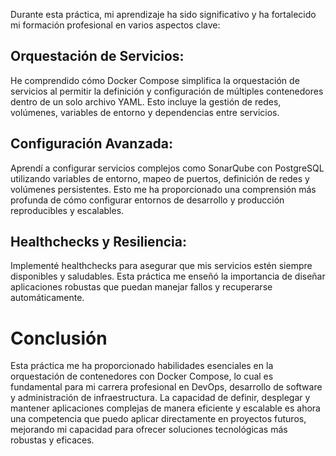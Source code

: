 Durante esta práctica, mi aprendizaje ha sido significativo y ha fortalecido mi formación profesional en varios aspectos clave:

## Orquestación de Servicios: 
He comprendido cómo Docker Compose simplifica la orquestación de servicios al permitir la definición y configuración de múltiples contenedores dentro de un solo archivo YAML. Esto incluye la gestión de redes, volúmenes, variables de entorno y dependencias entre servicios.

## Configuración Avanzada: 
Aprendí a configurar servicios complejos como SonarQube con PostgreSQL utilizando variables de entorno, mapeo de puertos, definición de redes y volúmenes persistentes. Esto me ha proporcionado una comprensión más profunda de cómo configurar entornos de desarrollo y producción reproducibles y escalables.

## Healthchecks y Resiliencia: 
Implementé healthchecks para asegurar que mis servicios estén siempre disponibles y saludables. Esta práctica me enseñó la importancia de diseñar aplicaciones robustas que puedan manejar fallos y recuperarse automáticamente.

# Conclusión 
Esta práctica me ha proporcionado habilidades esenciales en la orquestación de contenedores con Docker Compose, lo cual es fundamental para mi carrera profesional en DevOps, desarrollo de software y administración de infraestructura. La capacidad de definir, desplegar y mantener aplicaciones complejas de manera eficiente y escalable es ahora una competencia que puedo aplicar directamente en proyectos futuros, mejorando mi capacidad para ofrecer soluciones tecnológicas más robustas y eficaces.
